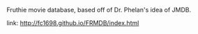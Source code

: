Fruthie movie database, based off of Dr. Phelan's idea of JMDB. 

link: http://fc1698.github.io/FRMDB/index.html

